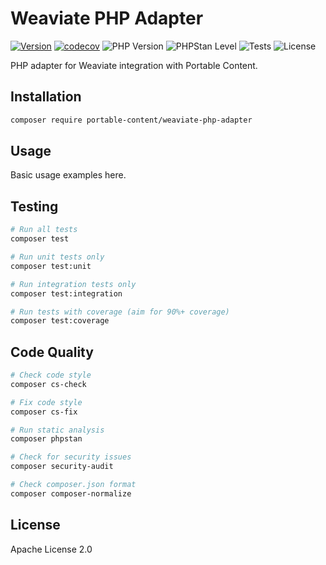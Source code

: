 # Weaviate PHP Adapter

[![Version](https://img.shields.io/badge/version-0.1.0-blue.svg)](https://github.com/portable-content/weaviate-php-adapter/releases/tag/v0.1.0)
[![codecov](https://codecov.io/gh/portable-content/weaviate-php-adapter/graph/badge.svg?token=V5i88ShX88)](https://codecov.io/gh/portable-content/weaviate-php-adapter)
![PHP Version](https://img.shields.io/badge/PHP-8.3%2B-blue)
![PHPStan Level](https://img.shields.io/badge/PHPStan-Level%209-brightgreen)
![Tests](https://img.shields.io/badge/Tests-315%20passing-brightgreen)
![License](https://img.shields.io/badge/License-Apache%202.0-blue)

PHP adapter for Weaviate integration with Portable Content.

## Installation

```bash
composer require portable-content/weaviate-php-adapter
```

## Usage

Basic usage examples here.

## Testing

```bash
# Run all tests
composer test

# Run unit tests only
composer test:unit

# Run integration tests only
composer test:integration

# Run tests with coverage (aim for 90%+ coverage)
composer test:coverage
```

## Code Quality

```bash
# Check code style
composer cs-check

# Fix code style
composer cs-fix

# Run static analysis
composer phpstan

# Check for security issues
composer security-audit

# Check composer.json format
composer composer-normalize
```

## License

Apache License 2.0